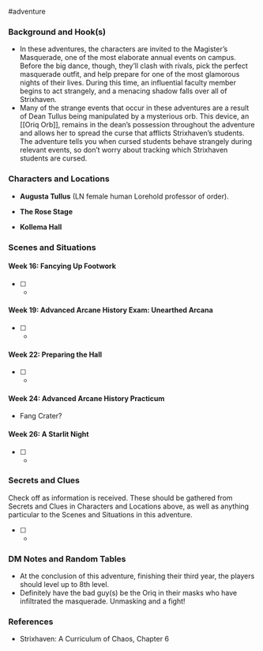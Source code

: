  #adventure 

### Background and Hook(s)

* In these adventures, the characters are invited to the Magister’s Masquerade, one of the most elaborate annual events on campus. Before the big dance, though, they’ll clash with rivals, pick the perfect masquerade outfit, and help prepare for one of the most glamorous nights of their lives. During this time, an influential faculty member begins to act strangely, and a menacing shadow falls over all of Strixhaven.
* Many of the strange events that occur in these adventures are a result of Dean Tullus being manipulated by a mysterious orb. This device, an [[Oriq Orb]], remains in the dean’s possession throughout the adventure and allows her to spread the curse that afflicts Strixhaven’s students. The adventure tells you when cursed students behave strangely during relevant events, so don’t worry about tracking which Strixhaven students are cursed.

### Characters and Locations

* **Augusta Tullus** (LN female human Lorehold professor of order).

* **The Rose Stage**
* **Kollema Hall**

### Scenes and Situations

#### Week 16: Fancying Up Footwork

 - [ ] -

#### Week 19: Advanced Arcane History Exam: Unearthed Arcana

 - [ ] -

#### Week 22: Preparing the Hall

 - [ ] -

#### Week 24: Advanced Arcane History Practicum

- Fang Crater?

#### Week 26: A Starlit Night

 - [ ] -

### Secrets and Clues
Check off as information is received. These should be gathered from Secrets and Clues in Characters and Locations above, as well as anything particular to the Scenes and Situations in this adventure.

 - [ ] -

### DM Notes and Random Tables

- At the conclusion of this adventure, finishing their third year, the players should level up to 8th level.
- Definitely have the bad guy(s) be the Oriq in their masks who have infiltrated the masquerade. Unmasking and a fight!

### References

- Strixhaven: A Curriculum of Chaos, Chapter 6
